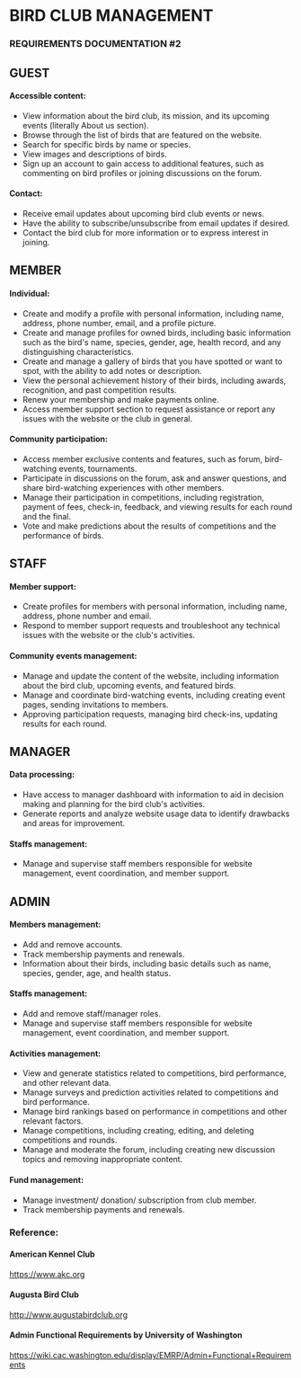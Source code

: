 # BIRD CLUB MANAGEMENT
### REQUIREMENTS DOCUMENTATION #2

## GUEST
#### Accessible content:
+ View information about the bird club, its mission, and its upcoming events (literally About us section). 
+ Browse through the list of birds that are featured on the website. 
+ Search for specific birds by name or species. 
+ View images and descriptions of birds. 
+ Sign up an account to gain access to additional features, such as commenting on bird profiles or joining discussions on the forum.

#### Contact:
+ Receive email updates about upcoming bird club events or news. 
+ Have the ability to subscribe/unsubscribe from email updates if desired. 
+ Contact the bird club for more information or to express interest in joining.


## MEMBER
#### Individual:
+ Create and modify a profile with personal information, including name, address, phone number, email, and a profile picture.
+ Create and manage profiles for owned birds, including basic information such as the bird's name, species, gender, age, health record, and any distinguishing characteristics.
+ Create and manage a gallery of birds that you have spotted or want to spot, with the ability to add notes or description. 
+ View the personal achievement history of their birds, including awards, recognition, and past competition results. 
+ Renew your membership and make payments online. 
+ Access member support section to request assistance or report any issues with the website or the club in general.

#### Community participation:
+ Access member exclusive contents and features, such as forum, bird-watching events, tournaments. 
+ Participate in discussions on the forum, ask and answer questions, and share bird-watching experiences with other members. 
+ Manage their participation in competitions, including registration, payment of fees, check-in, feedback, and viewing results for each round and the final. 
+ Vote and make predictions about the results of competitions and the performance of birds. 


## STAFF
#### Member support:
+ Create profiles for members with personal information, including name, address, phone number and email.
+ Respond to member support requests and troubleshoot any technical issues with the website or the club's activities. 

#### Community events management:
+ Manage and update the content of the website, including information about the bird club, upcoming events, and featured birds. 
+ Manage and coordinate bird-watching events, including creating event pages, sending invitations to members. 
+ Approving participation requests, managing bird check-ins, updating results for each round.


## MANAGER
#### Data processing:
+ Have access to manager dashboard with information to aid in decision making and planning for the bird club's activities. 
+ Generate reports and analyze website usage data to identify drawbacks and areas for improvement. 

#### Staffs management:
+ Manage and supervise staff members responsible for website management, event coordination, and member support. 


## ADMIN
#### Members management:
+ Add and remove accounts. 
+ Track membership payments and renewals. 
+ Information about their birds, including basic details such as name, species, gender, age, and health status. 

#### Staffs management:
+ Add and remove staff/manager roles.
+ Manage and supervise staff members responsible for website management, event coordination, and member support. 

#### Activities management:
+ View and generate statistics related to competitions, bird performance, and other relevant data. 
+ Manage surveys and prediction activities related to competitions and bird performance. 
+ Manage bird rankings based on performance in competitions and other relevant factors. 
+ Manage competitions, including creating, editing, and deleting competitions and rounds. 
+ Manage and moderate the forum, including creating new discussion topics and removing inappropriate content.

#### Fund management:
+ Manage investment/ donation/ subscription from club member.
+ Track membership payments and renewals. 



### Reference:
#### American Kennel Club
https://www.akc.org
#### Augusta Bird Club
http://www.augustabirdclub.org
#### Admin Functional Requirements by University of Washington
https://wiki.cac.washington.edu/display/EMRP/Admin+Functional+Requirements

